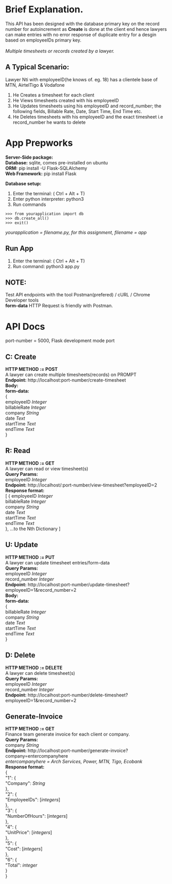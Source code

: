 # Brief Explanation.

This API has been designed with the database primary key on the record number for autoincrement as **Create** is done at the client end 
hence lawyers can make entries with no error response of duplicate entry for a desgin based on employeeIDs primary key.<br><br>
*Multiple timesheets or records created by a lawyer.*
## A Typical Scenario:
Lawyer Nti with employeeID(he knows of. eg. 18) has a clientele base of MTN, AirtelTigo & Vodafone<br>
1. He Creates a timesheet for each client<br>
2. He Views timesheets created with his employeeID<br>
3. He Updates timesheets using his employeeID and record_number; the following fields, Billable Rate, Date, Start Time, End Time etc.<br>
4. He Deletes timesheets with his employeeID and the exact timesheet i.e record_number he wants to delete<br>
# App Prepworks <br>
**Server-Side package:**<br>
**Database:** sqlite, comes pre-installed on ubuntu<br>
**ORM:** pip install -U Flask-SQLAlchemy<br>
**Web Framework:** pip install Flask<br>

**Database setup:**<br>
1. Enter the terminal: ( Ctrl + Alt + T)
2. Enter python interpreter:  python3 
3. Run commands
```
>>> from yourapplication import db
>>> db.create_all()
>>> exit()
```
*yourapplication = filename.py, for this assignment, filename = app*

## Run App <br>
1. Enter the terminal: ( Ctrl + Alt + T)
2. Run command: python3 app.py

## NOTE:<br>
Test API endpoints with the tool Postman(prefered) / cURL / Chrome Developer tools <br>
**form-data** HTTP Request is friendly with Postman.

# API Docs
port-number = 5000, Flask development mode port<br>
 ## C: Create<br>
 **HTTP METHOD := POST**<br>
 A lawyer can create multiple timesheets(records) on PROMPT<br>
 **Endpoint:**
 http://localhost:port-number/create-timesheet<br>
 **Body:**<br>
 **form-data:**<br>
 {<br>
 employeeID *Integer* <br>
 billableRate *Integer* <br>
 company *String* <br>
 date *Text* <br>
 startTime *Text* <br>
 endTime *Text* <br>
 }
 <br>


## R: Read <br>
**HTTP METHOD := GET** <br>
A lawyer can read or view timesheet(s) <br>
**Query Params:**<br>
employeeID *Integer*<br>
**Endpoint:**
http://localhost/:port-number/view-timesheet?employeeID=2<br>
**Response format:**<br>
[
{
 employeeID *Integer* <br>
 billableRate *Integer* <br>
 company *String* <br>
 date *Text* <br>
 startTime *Text* <br>
 endTime *Text* <br>
 }, ...to the Nth Dictionary
 ]
 


## U: Update<br>
**HTTP METHOD := PUT** <br>
A lawyer can update timesheet entries/form-data <br>
**Query Params:**<br>
employeeID *Integer*<br>
record_number *Integer*<br>
**Endpoint:**
http://localhost:port-number/update-timesheet?employeeID=1&record_number=2<br>
**Body:**<br>
 **form-data:**<br>
 {<br>
 billableRate *Integer* <br>
 company *String* <br>
 date *Text* <br>
 startTime *Text* <br>
 endTime *Text* <br>
 }<br>


## D: Delete <br>
**HTTP METHOD := DELETE** <br>
A lawyer can delete timesheet(s)<br>
**Query Params:**<br>
employeeID *Integer*<br>
record_number *Integer*<br>
**Endpoint:**
http://localhost:port-number/delete-timesheet?employeeID=1&record_number=2

## Generate-Invoice<br>
**HTTP METHOD := GET** <br>
Finance team generate invoice for each client or company.<br>
**Query Params:**<br>
company *String*<br>
**Endpoint:**
http://localhost:port-number/generate-invoice?company=entercompanyhere<br>
*entercompanyhere = Arch Services, Power, MTN, Tigo, Ecobank*<br>
**Response format:**<br>
{<br>
    "1": {<br>
        "Company": *String*<br>
    },<br>
    "2": {<br>
        "EmployeeIDs": [*integers*]<br>
    },<br>
    "3": {<br>
        "NumberOfHours": [*integers*]<br>
    },<br>
    "4": {<br>
        "UnitPrice": [*integers*]<br>
    },<br>
    "5": {<br>
        "Cost": [*integers*]<br>
    },<br>
    "6": {<br>
        "Total": *integer*<br>
    }<br>
}



